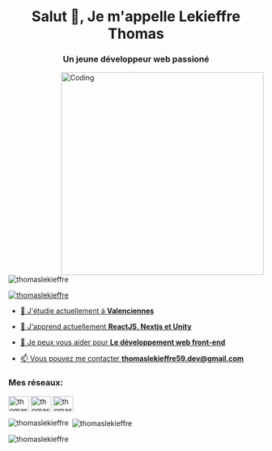 <h1 align="center">Salut 👋, Je m'appelle Lekieffre Thomas</h1>
<h3 align="center">Un jeune développeur web passioné</h3>
<img align="right" alt="Coding" width="400" src="https://camo.githubusercontent.com/10b2d4e80487e1d9cd086ce8619e15740a1bd22c6462f6be13df93ee684deb7b/68747470733a2f2f616e616c7974696373696e6469616d61672e636f6d2f77702d636f6e74656e742f75706c6f6164732f323031382f31322f646576656c6f7065722d6472696262626c652e676966">


<p align="left"> <img src="https://komarev.com/ghpvc/?username=thomaslekieffre&label=Profile%20views&color=0e75b6&style=flat" alt="thomaslekieffre" /> </p>

<p align="left"> <a href="https://twitter.com/thomasdev59" target="blank"><img src="https://img.shields.io/twitter/follow/thomasdev59?logo=twitter&style=for-the-badge" alt="thomaslekieffre"  </p>

- 🔭 J'étudie actuellement à **Valenciennes**

- 🌱 J'apprend actuellement **ReactJS, Nextjs et Unity**

- 💬 Je peux vous aider pour **Le développement web front-end**

- 📫 Vous pouvez me contacter **thomaslekieffre59.dev@gmail.com**

<h3 align="left">Mes réseaux:</h3>
<p align="left">
<a href="https://twitter.com/thomasdev59" target="blank"><img align="center" src="https://raw.githubusercontent.com/rahuldkjain/github-profile-readme-generator/master/src/images/icons/Social/twitter.svg" alt="thomaslekieffre" height="30" width="40" /></a>
<a href="https://discord.gg/" target="blank"><img align="center" src="https://raw.githubusercontent.com/rahuldkjain/github-profile-readme-generator/master/src/images/icons/Social/discord.svg" alt="thomaslekieffre" height="30" width="40" /></a>
<a href="https://www.youtube.com/channel/UCKp-v44_zbNoCLDo5DpppkA" target="blank"><img align="center" src="https://raw.githubusercontent.com/rahuldkjain/github-profile-readme-generator/master/src/images/icons/Social/youtube.svg" alt="thomaslekieffre" height="30" width="40" /></a>
</p>

<p><img align="left" src="https://github-readme-stats.vercel.app/api/top-langs?username=thomaslekieffre&show_icons=true&locale=en&layout=compact&theme=tokyonight" alt="thomaslekieffre" /></p>

<p>&nbsp;<img align="center" src="https://github-readme-stats.vercel.app/api?username=thomaslekieffre&show_icons=true&locale=en&theme=tokyonight" alt="thomaslekieffre" /></p>

<p><img align="center" src="https://github-readme-streak-stats.herokuapp.com/?user=thomaslekieffre&&theme=tokyonight" alt="thomaslekieffre" /></p>
